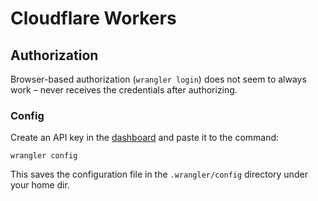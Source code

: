 # Cloudflare Workers

## Authorization

Browser-based authorization (`wrangler login`) does not seem to always work – never receives the credentials after authorizing.

### Config

Create an API key in the [dashboard](https://dash.cloudflare.com/profile/api-tokens) and paste it to the command:

```shellsession
wrangler config
```

This saves the configuration file in the `.wrangler/config` directory under your home dir.

